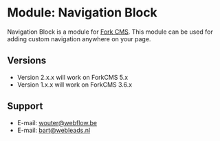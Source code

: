 # Module: Navigation Block

Navigation Block is a module for [Fork CMS](http://www.fork-cms.com).
This module can be used for adding custom navigation anywhere on your page.

## Versions

* Version 2.x.x will work on ForkCMS 5.x
* Version 1.x.x will work on ForkCMS 3.6.x

## Support

* E-mail: wouter@webflow.be
* E-mail: bart@webleads.nl
